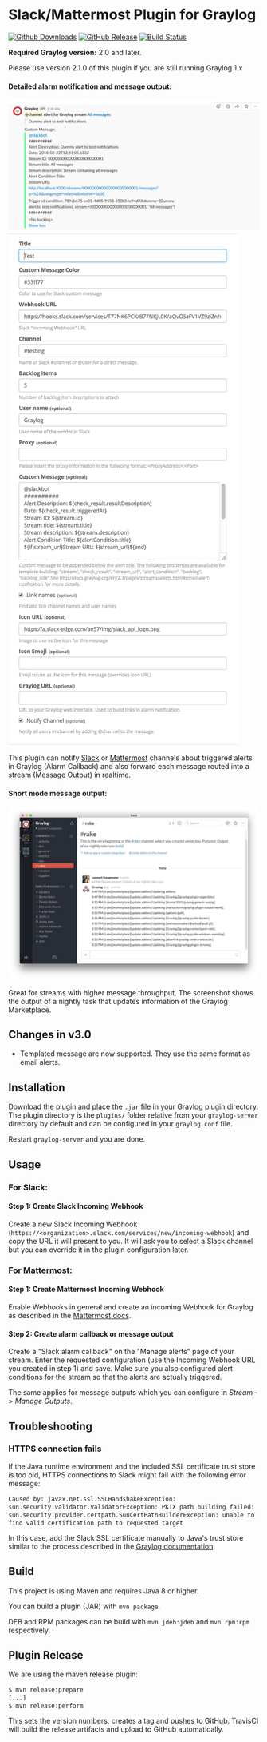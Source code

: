 Slack/Mattermost Plugin for Graylog
========================

[![Github Downloads](https://img.shields.io/github/downloads/graylog-labs/graylog-plugin-slack/total.svg)](https://github.com/graylog-labs/graylog-plugin-slack/releases)
[![GitHub Release](https://img.shields.io/github/release/graylog-labs/graylog-plugin-slack.svg)](https://github.com/graylog-labs/graylog-plugin-slack/releases)
[![Build Status](https://travis-ci.org/graylog-labs/graylog-plugin-slack.svg)](https://travis-ci.org/graylog-labs/graylog-plugin-slack)

**Required Graylog version:** 2.0 and later.

Please use version 2.1.0 of this plugin if you are still running Graylog 1.x

#### Detailed alarm notification and message output:

![](screenshot.png)
![](screenshot2.png)

This plugin can notify [Slack](https://www.slack.com) or [Mattermost](http://www.mattermost.org) channels about triggered alerts in Graylog (Alarm Callback) and also forward each message routed into a stream (Message Output) in realtime.

#### Short mode message output:

![](screenshot-short-mode.png)

Great for streams with higher message throughput. The screenshot shows the output of a nightly task that updates information of the Graylog Marketplace.

## Changes in v3.0

* Templated message are now supported. They use the same format as email alerts.


## Installation

[Download the plugin](https://github.com/Graylog2/graylog-plugin-slack/releases)
and place the `.jar` file in your Graylog plugin directory. The plugin directory
is the `plugins/` folder relative from your `graylog-server` directory by default
and can be configured in your `graylog.conf` file.

Restart `graylog-server` and you are done.

## Usage

### For Slack:

#### Step 1: Create Slack Incoming Webhook

Create a new Slack Incoming Webhook (`https://<organization>.slack.com/services/new/incoming-webhook`) and copy the URL it will present to you. It will ask you to select a Slack channel but you can override it in the plugin configuration later.

### For Mattermost:

#### Step 1: Create Mattermost Incoming Webhook

Enable Webhooks in general and create an incoming Webhook for Graylog as described in the [Mattermost docs](http://docs.mattermost.com/developer/webhooks-incoming.html).

#### Step 2: Create alarm callback or message output

Create a "Slack alarm callback" on the "Manage alerts" page of your stream. Enter the requested configuration (use the Incoming Webhook URL you created in step 1) and save. Make sure you also configured alert conditions for the stream so that the alerts are actually triggered.

The same applies for message outputs which you can configure in *Stream* - > *Manage Outputs*.

## Troubleshooting

### HTTPS connection fails

If the Java runtime environment and the included SSL certificate trust store is too old, HTTPS connections to Slack might fail with the following error message:

```text
Caused by: javax.net.ssl.SSLHandshakeException: sun.security.validator.ValidatorException: PKIX path building failed: sun.security.provider.certpath.SunCertPathBuilderException: unable to find valid certification path to requested target
```

In this case, add the Slack SSL certificate manually to Java's trust store similar to the process described in the [Graylog documentation](http://docs.graylog.org/en/2.1/pages/configuration/https.html#adding-a-self-signed-certificate-to-the-jvm-trust-store).


## Build

This project is using Maven and requires Java 8 or higher.

You can build a plugin (JAR) with `mvn package`.

DEB and RPM packages can be build with `mvn jdeb:jdeb` and `mvn rpm:rpm` respectively.

## Plugin Release

We are using the maven release plugin:

```
$ mvn release:prepare
[...]
$ mvn release:perform
```

This sets the version numbers, creates a tag and pushes to GitHub. TravisCI will build the release artifacts and upload to GitHub automatically.
